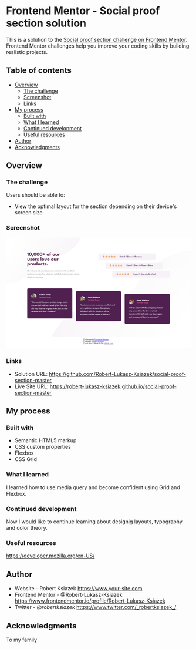 # Frontend Mentor - Social proof section solution

This is a solution to the [Social proof section challenge on Frontend Mentor](https://www.frontendmentor.io/challenges/social-proof-section-6e0qTv_bA). Frontend Mentor challenges help you improve your coding skills by building realistic projects.

## Table of contents

- [Overview](#overview)
  - [The challenge](#the-challenge)
  - [Screenshot](#screenshot)
  - [Links](#links)
- [My process](#my-process)
  - [Built with](#built-with)
  - [What I learned](#what-i-learned)
  - [Continued development](#continued-development)
  - [Useful resources](#useful-resources)
- [Author](#author)
- [Acknowledgments](#acknowledgments)

## Overview

### The challenge

Users should be able to:

- View the optimal layout for the section depending on their device's screen size

### Screenshot

![](./screenshot.jpg)

### Links

- Solution URL: https://github.com/Robert-Lukasz-Ksiazek/social-proof-section-master
- Live Site URL: https://robert-lukasz-ksiazek.github.io/social-proof-section-master

## My process

### Built with

- Semantic HTML5 markup
- CSS custom properties
- Flexbox
- CSS Grid

### What I learned

I learned how to use media query and become confident using Grid and Flexbox.

### Continued development

Now I would like to continue learning about designig layouts, typography and color theory.

### Useful resources

https://developer.mozilla.org/en-US/

## Author

- Website - Robert Ksiazek https://www.your-site.com
- Frontend Mentor - @Robert-Lukasz-Ksiazek https://www.frontendmentor.io/profile/Robert-Lukasz-Ksiazek
- Twitter - @_robertksiazek_ https://www.twitter.com/_robertksiazek_/

## Acknowledgments

To my family
